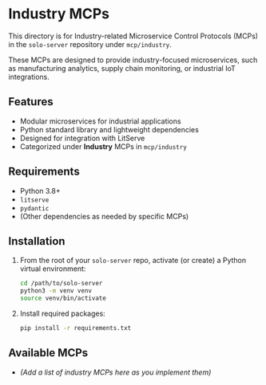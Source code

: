 # Industry MCPs

This directory is for Industry-related Microservice Control Protocols (MCPs) in the `solo-server` repository under `mcp/industry`.

These MCPs are designed to provide industry-focused microservices, such as manufacturing analytics, supply chain monitoring, or industrial IoT integrations.

## Features

- Modular microservices for industrial applications
- Python standard library and lightweight dependencies
- Designed for integration with LitServe
- Categorized under **Industry** MCPs in `mcp/industry`

## Requirements

- Python 3.8+  
- `litserve`  
- `pydantic`  
- (Other dependencies as needed by specific MCPs)

## Installation

1. From the root of your `solo-server` repo, activate (or create) a Python virtual environment:
   ```bash
   cd /path/to/solo-server
   python3 -m venv venv
   source venv/bin/activate
   ```

2. Install required packages:
   ```bash
   pip install -r requirements.txt
   ```

## Available MCPs

- *(Add a list of industry MCPs here as you implement them)* 